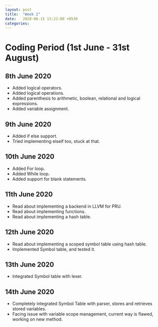 ```yaml
---
layout: post
title:  "Week 2"
date:   2020-06-15 13:22:00 +0530
categories:
---
```


# Coding Period (1st June - 31st August)

## 8th June 2020

* Added logical operators.
* Added logical operations.
* Added parenthesis to arithmetic, boolean, relational and logical expressions.
* Added variable assignment.

## 9th June 2020

* Added if else support.
* Tried implementing elseif too, stuck at that.

## 10th June 2020

* Added For loop.
* Added While loop.
* Added support for blank statements.

## 11th June 2020

* Read about implementing a backend in LLVM for PRU.
* Read about implementing functions.
* Read about implementing a hash table.

## 12th June 2020

* Read about implementing a scoped symbol table using hash table.
* Implemented Symbol table, and tested it.

## 13th June 2020

* Integrated Symbol table with lexer.

## 14th June 2020

* Completely integrated Symbol Table with parser, stores and retrieves stored variables.
* Facing issue with variable scope management, current way is flawed, working on new method.